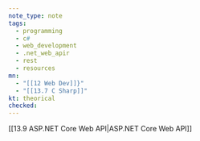 ```yaml
---
note_type: note
tags:
  - programming
  - c#
  - web_development
  - .net_web_apir
  - rest
  - resources
mn:
  - "[[12 Web Dev]]}"
  - "[[13.7 C Sharp]]"
kt: theorical
checked:
---
```

[[13.9 ASP.NET Core Web API|ASP.NET Core Web API]]

